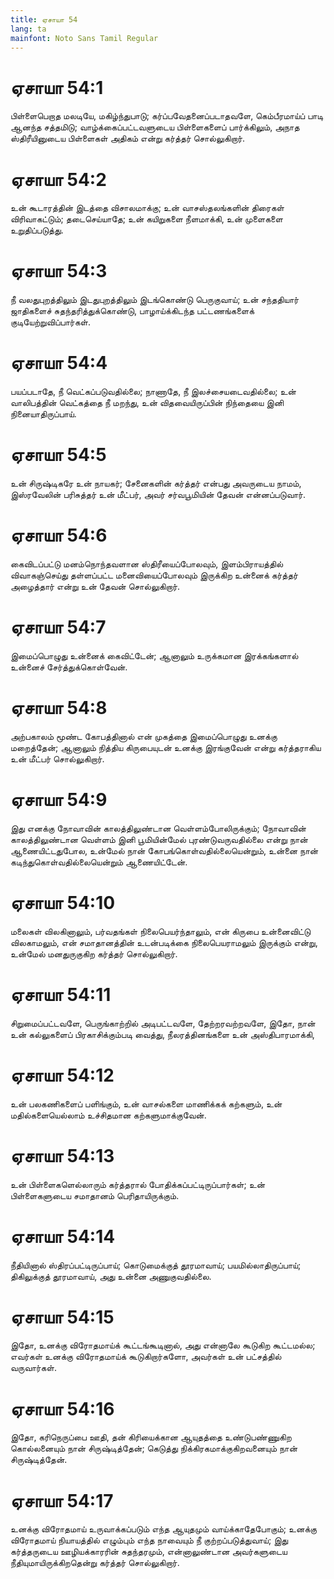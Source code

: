 ```yaml
---
title: ஏசாயா 54
lang: ta
mainfont: Noto Sans Tamil Regular
---
```


# ஏசாயா 54:1

பிள்ளைபெறாத மலடியே, மகிழ்ந்துபாடு; கர்ப்பவேதனைப்படாதவளே, கெம்பீரமாய்ப் பாடி ஆனந்த சத்தமிடு; வாழ்க்கைப்பட்டவளுடைய பிள்ளைகளைப் பார்க்கிலும், அநாத ஸ்திரீயினுடைய பிள்ளைகள் அதிகம் என்று கர்த்தர் சொல்லுகிறார்.

# ஏசாயா 54:2

உன் கூடாரத்தின் இடத்தை விசாலமாக்கு; உன் வாசஸ்தலங்களின் திரைகள் விரிவாகட்டும்; தடைசெய்யாதே; உன் கயிறுகளை நீளமாக்கி, உன் முளைகளை உறுதிப்படுத்து.

# ஏசாயா 54:3

நீ வலதுபுறத்திலும் இடதுபுறத்திலும் இடங்கொண்டு பெருகுவாய்; உன் சந்ததியார் ஜாதிகளைச் சுதந்தரித்துக்கொண்டு, பாழாய்க்கிடந்த பட்டணங்களைக் குடியேற்றுவிப்பார்கள்.

# ஏசாயா 54:4

பயப்படாதே, நீ வெட்கப்படுவதில்லை; நாணாதே, நீ இலச்சையடைவதில்லை; உன் வாலிபத்தின் வெட்கத்தை நீ மறந்து, உன் விதவையிருப்பின் நிந்தையை இனி நினையாதிருப்பாய்.

# ஏசாயா 54:5

உன் சிருஷ்டிகரே உன் நாயகர்; சேனைகளின் கர்த்தர் என்பது அவருடைய நாமம், இஸ்ரவேலின் பரிசுத்தர் உன் மீட்பர், அவர் சர்வபூமியின் தேவன் என்னப்படுவார்.

# ஏசாயா 54:6

கைவிடப்பட்டு மனம்நொந்தவளான ஸ்திரீயைப்போலவும், இளம்பிராயத்தில் விவாகஞ்செய்து தள்ளப்பட்ட மனைவியைப்போலவும் இருக்கிற உன்னைக் கர்த்தர் அழைத்தார் என்று உன் தேவன் சொல்லுகிறார்.

# ஏசாயா 54:7

இமைப்பொழுது உன்னைக் கைவிட்டேன்; ஆனாலும் உருக்கமான இரக்கங்களால் உன்னைச் சேர்த்துக்கொள்வேன்.

# ஏசாயா 54:8

அற்பகாலம் மூண்ட கோபத்தினால் என் முகத்தை இமைப்பொழுது உனக்கு மறைத்தேன்; ஆனாலும் நித்திய கிருபையுடன் உனக்கு இரங்குவேன் என்று கர்த்தராகிய உன் மீட்பர் சொல்லுகிறார்.

# ஏசாயா 54:9

இது எனக்கு நோவாவின் காலத்திலுண்டான வெள்ளம்போலிருக்கும்; நோவாவின் காலத்திலுண்டான வெள்ளம் இனி பூமியின்மேல் புரண்டுவருவதில்லை என்று நான் ஆணையிட்டதுபோல, உன்மேல் நான் கோபங்கொள்வதில்லையென்றும், உன்னை நான் கடிந்துகொள்வதில்லையென்றும் ஆணையிட்டேன்.

# ஏசாயா 54:10

மலைகள் விலகினாலும், பர்வதங்கள் நிலைபெயர்ந்தாலும், என் கிருபை உன்னைவிட்டு விலகாமலும், என் சமாதானத்தின் உடன்படிக்கை நிலைபெயராமலும் இருக்கும் என்று, உன்மேல் மனதுருகுகிற கர்த்தர் சொல்லுகிறார்.

# ஏசாயா 54:11

சிறுமைப்பட்டவளே, பெருங்காற்றில் அடிபட்டவளே, தேற்றரவற்றவளே, இதோ, நான் உன் கல்லுகளைப் பிரகாசிக்கும்படி வைத்து, நீலரத்தினங்களை உன் அஸ்திபாரமாக்கி,

# ஏசாயா 54:12

உன் பலகணிகளைப் பளிங்கும், உன் வாசல்களை மாணிக்கக் கற்களும், உன் மதில்களையெல்லாம் உச்சிதமான கற்களுமாக்குவேன்.

# ஏசாயா 54:13

உன் பிள்ளைகளெல்லாரும் கர்த்தரால் போதிக்கப்பட்டிருப்பார்கள்; உன் பிள்ளைகளுடைய சமாதானம் பெரிதாயிருக்கும்.

# ஏசாயா 54:14

நீதியினால் ஸ்திரப்பட்டிருப்பாய்; கொடுமைக்குத் தூரமாவாய்; பயமில்லாதிருப்பாய்; திகிலுக்குத் தூரமாவாய், அது உன்னை அணுகுவதில்லை.

# ஏசாயா 54:15

இதோ, உனக்கு விரோதமாய்க் கூட்டங்கூடினால், அது என்னாலே கூடுகிற கூட்டமல்ல; எவர்கள் உனக்கு விரோதமாய்க் கூடுகிறார்களோ, அவர்கள் உன் பட்சத்தில் வருவார்கள்.

# ஏசாயா 54:16

இதோ, கரிநெருப்பை ஊதி, தன் கிரியைக்கான ஆயுதத்தை உண்டுபண்ணுகிற கொல்லனையும் நான் சிருஷ்டித்தேன்; கெடுத்து நிக்கிரகமாக்குகிறவனையும் நான் சிருஷ்டித்தேன்.

# ஏசாயா 54:17

உனக்கு விரோதமாய் உருவாக்கப்படும் எந்த ஆயுதமும் வாய்க்காதேபோகும்; உனக்கு விரோதமாய் நியாயத்தில் எழும்பும் எந்த நாவையும் நீ குற்றப்படுத்துவாய்; இது கர்த்தருடைய ஊழியக்காரரின் சுதந்தரமும், என்னாலுண்டான அவர்களுடைய நீதியுமாயிருக்கிறதென்று கர்த்தர் சொல்லுகிறார்.

